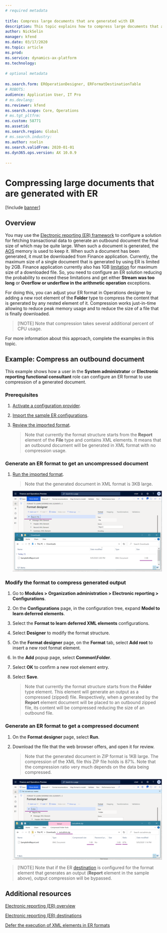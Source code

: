 ```yaml
---
# required metadata

title: Compress large documents that are generated with ER
description: This topic explains how to compress large documents that are generated by an Electronic reporting (ER) format.
author: NickSelin
manager: kfend
ms.date: 03/17/2020
ms.topic: article
ms.prod: 
ms.service: dynamics-ax-platform
ms.technology: 

# optional metadata

ms.search.form: EROperationDesigner, ERFormatDestinationTable
# ROBOTS: 
audience: Application User, IT Pro
# ms.devlang: 
ms.reviewer: kfend
ms.search.scope: Core, Operations
# ms.tgt_pltfrm: 
ms.custom: 58771
ms.assetid: 
ms.search.region: Global
# ms.search.industry: 
ms.author: nselin
ms.search.validFrom: 2020-01-01
ms.dyn365.ops.version: AX 10.0.9

---
```


# Compressing large documents that are generated with ER 

[!include [banner](../includes/banner.md)]

## Overview

You may use the [Electronic reporting (ER) framework](general-electronic-reporting.md) to configure a solution for fetching transactional data to generate an outbound document the final size of which may be quite large. When such a document is generated, the [AOS](https://docs.microsoft.com/dynamics365/fin-ops-core/dev-itpro/dev-tools/access-instances#location-of-packages-source-code-and-other-aos-configurations) memory is used to keep it. When such a document has been generated, it must be downloaded from Finance application. Currently, the maximum size of a single document that is generated by using ER is limited by 2GB. Finance application currently also has 1GB [limitation](https://fix.lcs.dynamics.com/Issue/Details?bugId=489291) for maximum size of a downloaded file. So, you need to configure an ER solution
reducing the probability to exceed these limitations and get either **Stream was too long** or **Overflow or underflow in the arithmetic operation** exceptions.

For doing this, you can adjust your ER format in Operations designer by adding a new root element of the **Folder** type to compress the content that is generated by any nested element of it. Compression works just-in-time allowing to reduce peak memory usage and to reduce the size of a file that is finally downloaded.

>[!NOTE] Note that compression takes several additional percent of CPU usage.

For more information about this approach, complete the examples in this topic.

## Example: Compress an outbound document

This example shows how a user in the **System administrator** or **Electronic reporting functional consultant** role can configure an ER format to use compression of a generated document.

### Prerequisites

1.  [Activate a configuration
    provider](er-defer-xml-element.md#activate-a-configuration-provider).
2.  [Import the sample ER
    configurations](er-defer-xml-element.md#import-the-sample-er-configurations).
3.  [Review the imported
    format](er-defer-xml-element.md#review-the-imported-format).  
    
    > Note that currently the format structure starts from the **Report** element
    of the **File** type and contains XML elements. It means that an outbound document will be generated in XML format with no compression usage.

### Generate an ER format to get an uncompressed document

1.  [Run the imported
    format](er-defer-xml-element.md#run-the-imported-format).  
    
    > Note that the generated document in XML format is 3KB large.

    ![Preview of non-compressed outbound document](./media/er-compress-outbound-files1.png)

### Modify the format to compress generated output

1.  Go to **Modules \> Organization administration \> Electronic reporting \> Configurations**.
2.  On the **Configurations** page, in the configuration tree, expand **Model to learn deferred elements**.
3.  Select the **Format to learn deferred XML elements** configurations.
4.  Select **Designer** to modify the format structure.
5.  On the **Format designer** page, on the **Format** tab, select **Add root** to insert a new root format element.
6.  In the **Add** popup page, select **Common\\Folder**.
7.  Select **OK** to confirm a new root element entry.
8.  Select **Save**.
    
    > Note that currently the format structure starts from the **Folder** type element. This element will generate an output as a compressed (zipped) file. Respectively, when a generated by the **Report** element document will be placed to an outbound zipped file, its content will be compressed reducing the size of an outbound file.

### Generate an ER format to get a compressed document

1.  On the **Format designer** page, select **Run**.
2.  Download the file that the web browser offers, and open it for review.

    > Note that the generated document in ZIP format is 1KB large. The compression of the XML file this ZIP file holds is 87%. Note that the compression ratio very much depends on the data being compressed.

    ![Preview of compressed outbound document](./media/er-compress-outbound-files2.png)

> [!NOTE] Note that if the ER [destination](electronic-reporting-destinations.md) is configured for the format element that generates an output (**Report** element in the sample above), output compression will be bypassed.

## Additional resources

[Electronic reporting (ER) overview](general-electronic-reporting.md)

[Electronic reporting (ER) destinations](electronic-reporting-destinations.md)

[Defer the execution of XML elements in ER formats](er-defer-xml-element.md)
